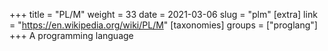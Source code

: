 +++
title = "PL/M"
weight = 33
date = 2021-03-06
slug = "plm"
[extra]
link = "https://en.wikipedia.org/wiki/PL/M"
[taxonomies]
groups = ["proglang"]
+++
A programming language

